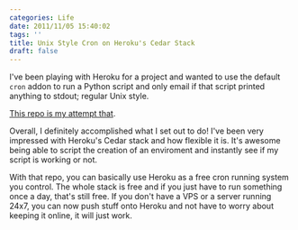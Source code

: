 ```yaml
---
categories: Life
date: 2011/11/05 15:40:02
tags: ''
title: Unix Style Cron on Heroku's Cedar Stack
draft: false
---
```


I've been playing with Heroku for a project and wanted to use the default `cron`
addon to run a Python script and only email if that script printed anything to
stdout; regular Unix style.

[This repo is my attempt that][1].

Overall, I definitely accomplished what I set out to do! I've been very
impressed with Heroku's Cedar stack and how flexible it is. It's awesome being
able to script the creation of an enviroment and instantly see if my script is
working or not.

With that repo, you can basically use Heroku as a free cron running system you
control. The whole stack is free and if you just have to run something once
a day, that's still free. If you don't have a VPS or a server running 24x7, you
can now push stuff onto Heroku and not have to worry about keeping it online, it
will just work.


[1]: https://github.com/askedrelic/heroku-cedar-cron

